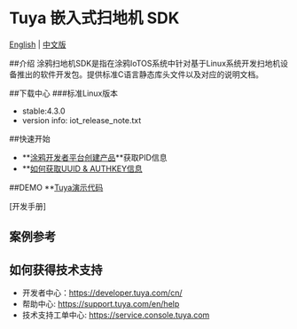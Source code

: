 # Tuya 嵌入式扫地机 SDK

[English](README.md) | [中文版](README_cn.md)

##介绍
涂鸦扫地机SDK是指在涂鸦IoTOS系统中针对基于Linux系统开发扫地机设备推出的软件开发包。提供标准C语言静态库头文件以及对应的说明文档。

##下载中心
###标准Linux版本
- stable:4.3.0
- version info: iot_release_note.txt

##快速开始
* **[涂鸦开发者平台创建产品](https://developer.tuya.com/cn/docs/iot/configure-in-platform/create-product/create-product?id=K914jp1ijtsfe)**获取PID信息 
* **[如何获取UUID & AUTHKEY信息](https://github.com/tuya/tuya-iotos-embeded-sdk-multimedia/wiki/What-is-uuid-authkey)

##DEMO
**[Tuya演示代码](https://registry.code.tuya-inc.top/sweeping_robot/tuya_laser_robot)

[开发手册]

## 案例参考

## 如何获得技术支持

- 开发者中心：https://developer.tuya.com/cn/
- 帮助中心: https://support.tuya.com/en/help
- 技术支持工单中心: https://service.console.tuya.com

